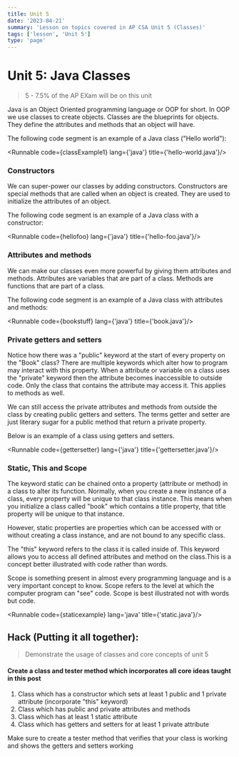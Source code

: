 ```yaml
---
title: Unit 5
date: '2023-04-21'
summary: 'Lesson on topics covered in AP CSA Unit 5 (Classes)'
tags: ['lesson', 'Unit 5']
type: 'page'
---
```


<script>
	import Runnable from '$components/Runnable.svelte';
	import classExample1 from './java-code/classExample1.java?raw';
	import unit9super from './java-code/unit9super.java?raw';
    import unit9polymorphism from './java-code/unit9polymorphism.java?raw';
	import hellofoo from './java-code/hellofoo.java?raw';
    import bookstuff from './java-code/bookstuff.java?raw';
	import gettersetter from './java-code/gettersetter.java?raw';
	import staticexample from './java-code/staticexample.java?raw';
</script>

# Unit 5: Java Classes

> 5 - 7.5% of the AP EXam will be on this unit

Java is an Object Oriented programming language or OOP for short. In OOP we use classes to create objects. Classes are the blueprints for objects. They define the attributes and methods that an object will have.

The following code segment is an example of a Java class ("Hello world"):

<Runnable code={classExample1} lang={'java'} title={'hello-world.java'}/>

### Constructors

We can super-power our classes by adding constructors. Constructors are special methods that are called when an object is created. They are used to initialize the attributes of an object. 

The following code segment is an example of a Java class with a constructor:

<Runnable code={hellofoo} lang={'java'} title={'hello-foo.java'}/>

### Attributes and methods

We can make our classes even more powerful by giving them attributes and methods. Attributes are variables that are part of a class. Methods are functions that are part of a class. 

The following code segment is an example of a Java class with attributes and methods:

<Runnable code={bookstuff} lang={'java'} title={'book.java'}/>

### Private getters and setters

Notice how there was a "public" keyword at the start of every property on the "Book" class? There are multiple keywords which alter how to program may interact with this property. When a attribute or variable on a class uses the "private" keyword then the attribute becomes inaccessible to outside code. Only the class that contains the attribute may access it. This applies to methods as well.

We can still access the private attributes and methods from outside the class by creating public getters and setters. The terms getter and setter are just literary sugar for a public method that return a private property.

Below is an example of a class using getters and setters.

<Runnable code={gettersetter} lang={'java'} title={'gettersetter.java'}/>

### Static, This and Scope

The keyword static can be chained onto a property (attribute or method) in a class to alter its function. Normally, when you create a new instance of a class, every property will be unique to that class instance. This means when you initialize a class called "book" which contains a title property, that title property will be unique to that instance.

However, static properties are properties which can be accessed with or without creating a class instance, and are not bound to any specific class.

The "this" keyword refers to the class it is called inside of. This keyword allows you to access all defined attributes and method on the class.This is a concept better illustrated with code rather than words.

Scope is something present in almost every programming language and is a very important concept to know. Scope refers to the level at which the computer program can "see" code. Scope is best illustrated not with words but code.

<Runnable code={staticexample} lang='java' title={'static.java'}/>

## Hack (Putting it all together):
> Demonstrate the usage of classes and core concepts of unit 5

#### Create a class and tester method which incorporates all core ideas taught in this post

1. Class which has a constructor which sets at least 1 public and 1 private attribute (incorporate "this" keyword)
2. Class which has public and private attributes and methods
3. Class which has at least 1 static attribute
4. Class which has getters and setters for at least 1 private attribute

Make sure to create a tester method that verifies that your class is working and shows the getters and setters working